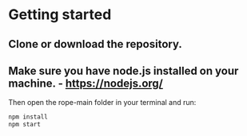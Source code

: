 # Getting started

## Clone or download the repository.

## Make sure you have node.js installed on your machine. - https://nodejs.org/

Then open the rope-main folder in your terminal and run:
```bash
npm install
npm start
```
